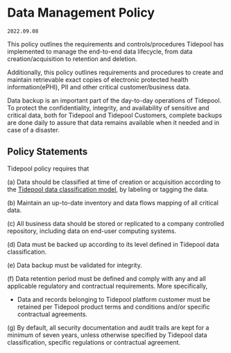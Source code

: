 # Data Management Policy

`2022.09.08`

This policy outlines the requirements and controls/procedures Tidepool has
implemented to manage the end-to-end data lifecycle, from data
creation/acquisition to retention and deletion.

Additionally, this policy outlines requirements and procedures to create and
maintain retrievable exact copies of
electronic protected health information(ePHI),
PII and other critical customer/business data.

Data backup is an important part of the day-to-day operations of Tidepool. To
protect the confidentiality, integrity, and availability of sensitive and critical data, both for
Tidepool and Tidepool Customers, complete backups are done daily to assure that
data remains available when it needed and in case of a disaster.

## Policy Statements

Tidepool policy requires that

(a) Data should be classified at time of creation or acquisition according to
the [Tidepool data classification model](data-mgmt.md#data-classification-model),
by labeling or tagging the data.

(b) Maintain an up-to-date inventory and data flows mapping of all critical
data.

(c) All business data should be stored or replicated to a company controlled
repository, including data on end-user computing systems.

(d) Data must be backed up according to its level defined in Tidepool data
classification.

(e) Data backup must be validated for integrity.

(f) Data retention period must be defined and comply with any and all applicable
regulatory and contractual requirements.  More specifically,

  * Data and records belonging to Tidepool platform customer must be retained
    per Tidepool product terms and conditions and/or specific contractual
    agreements.

(g) By default, all security documentation and audit trails are kept for a
minimum of seven years, unless otherwise specified by Tidepool data
classification, specific regulations or contractual agreement.
